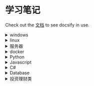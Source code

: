 # 学习笔记

Check out the [文档](https://docsify.js.org/#/zh-cn/) to see docsify in use.

<details>
    <summary>windows</summary>
    <li><a href="windows/wsl.md" title="WSL 开启及配置" target="_blank">WSL</a></li>
    <li><a href="windows/win10激活.md" target="_blank">win10激活</a></li>
    <li><a href="windows/win10加上右键菜单文件哈希校验功能.md" target="_blank">Win10 加上右键菜单文件哈希校验功能</a></li>
    <li><a href="windows/win10自启动目录.md" target="_blank">win10自启动目录</a></li>
    <li><a href="windows/常用批处理.md" target="_blank">常用批处理</a></li>
    <li><a href="windows/局域网远程关机.md" target="_blank">局域网远程关机</a></li>
</details>

<details>
    <summary>linux</summary>
    <li><a href="linux/asus.md" target="_blank">Asus路由器</a></li>
</details>

<details>
    <summary>服务器</summary>
    <li><a href="服务器/IIS反向代理.md" target="_blank">IIS 反向代理</a></li>
    <li><a href="服务器/Keepalived.md" target="_blank">Keepalived</a></li>
</details>
  
<details>
    <summary>docker</summary>
    <li><a href="docker/nginx.md" title="Docker中配置Nginx" target="_blank">Docker中配置Nginx</a></li>
    <li><a href="docker/mysql.md" title="Docker中配置Mysql" target="_blank">Docker中配置Mysql</a></li>
</details>

<details>
    <summary>Python</summary>
    <li><a href="python/Windows下用venv创建虚拟环境.md" target="_blank">Windows下用venv创建虚拟环境</a></li>
    <li><a href="python/conda使用方法.md" target="_blank">conda使用方法</a></li>
    <li><a href="python/ffmpeg.md" title="py+ffmpeg的使用方法" target="_blank">ffmpeg</a></li>
</details>

<details>
    <summary>Javascript</summary>
    <li><a href="js/JavaScript开发者应懂的概念.md" target="_blank">JavaScript开发者应懂的概念</a></li>
    <li><a href="js/浏览器跨Tab窗口通信原理及应用实践.md" target="_blank">浏览器跨 Tab 窗口通信原理及应用实践</a></li>
    <li><a href="js/图片懒加载.md" target="_blank">图片懒加载</a></li>
</details>
  
<details>
    <summary>C#</summary>
    <li><a href="csharp/CSharp代码混淆+加壳.md" target="_blank">C# .net 代码混淆、加壳</a></li>
    <li><a href="csharp/CSharp用命令编译解决方案和项目.md" target="_blank">C# 用命令编译解决方案和项目</a></li>
</details>
  
<details>
    <summary>Database</summary>
    <li>
        <details>
            <summary>mysql</summary>
            <li><a href="db/mysql/Mariadb主从复制.md" target="_blank">Mariadb 主从复制</a></li>
        </details>
    </li>
</details>

<details>
    <summary>投资理财类</summary>
    <li><a href="投资理财/冲刺白马股.md" target="_blank">冲刺白马股</a></li>
    <li><a href="投资理财/怎样选择成长股.md" target="_blank">怎样选择成长股【小休伊特·海瑟曼】</a></li>
</details>


